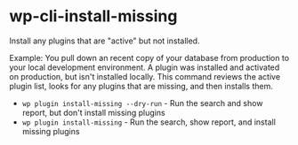# wp-cli-install-missing
Install any plugins that are "active" but not installed. 

Example: You pull down an recent copy of your database from production to your local development environment. A plugin was installed and activated on production, but isn't installed locally. This command reviews the active plugin list, looks for any plugins that are missing, and then installs them.

* `wp plugin install-missing --dry-run` - Run the search and show report, but don't install missing plugins
* `wp plugin install-missing` - Run the search, show report, and install missing plugins
